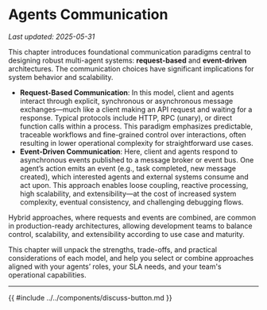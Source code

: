 # Agents Communication

_Last updated: 2025-05-31_

This chapter introduces foundational communication paradigms central to
designing robust multi-agent systems: **request-based** and **event-driven**
architectures. The communication choices have significant implications for
system behavior and scalability.

- **Request-Based Communication**: In this model, client and agents interact
  through explicit, synchronous or asynchronous message exchanges—much like a
  client making an API request and waiting for a response. Typical protocols
  include HTTP, RPC (unary), or direct function calls within a process. This
  paradigm emphasizes predictable, traceable workflows and fine-grained control
  over interactions, often resulting in lower operational complexity for
  straightforward use cases.
- **Event-Driven Communication**: Here, client and agents respond to
  asynchronous events published to a message broker or event bus. One agent’s
  action emits an event (e.g., task completed, new message created), which
  interested agents and external systems consume and act upon. This approach
  enables loose coupling, reactive processing, high scalability, and
  extensibility—at the cost of increased system complexity, eventual
  consistency, and challenging debugging flows.

Hybrid approaches, where requests and events are combined, are common in
production-ready architectures, allowing development teams to balance control,
scalability, and extensibility according to use case and maturity.

This chapter will unpack the strengths, trade-offs, and practical considerations
of each model, and help you select or combine approaches aligned with your
agents’ roles, your SLA needs, and your team's operational capabilities.

---

{{ #include ../../components/discuss-button.md }}